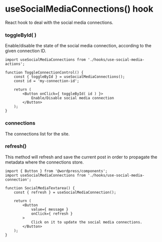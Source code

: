 # useSocialMediaConnections() hook

React hook to deal with the social media connections.

### toggleById( <id> )

Enable/disable the state of the social media connection, according to the given connection ID.

```es6
import useSocialMediaConnections from './hooks/use-social-media-actions';

function ToggleConnectionControl() {
	const { toggleById } = useSocialMediaConnections();
	const id = 'my-connection-id';

	return (
		<Button onClick={ toggleById( id ) }>
			Enable/Disable social media connection
		</Button>
	);
}
```

### connections

The connections list for the site.

### refresh()

This method will refresh and save the current post in order to propagate the metadata where the connections store.

```es6
import { Button } from '@wordpress/components';
import useSocialMediaConnections from './hooks/use-social-media-connection';

function SocialMediaTextarea() {
	const { refresh } = useSocialMediaConnection();

	return (
		<Button
			value={ message }
			onClick={ refresh }
		>
			Click on it to update the social media connections.
		</Button>
	);
}
```
